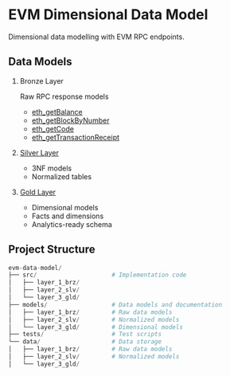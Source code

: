 # EVM Dimensional Data Model

Dimensional data modelling with EVM RPC endpoints.

## Data Models

1. Bronze Layer

   Raw RPC response models

   - [eth_getBalance](models/layer_1_brz/eth_getBalance.md)
   - [eth_getBlockByNumber](models/layer_1_brz/eth_getBlockByNumber.md)
   - [eth_getCode](models/layer_1_brz/eth_getCode.md)
   - [eth_getTransactionReceipt](models/layer_1_brz/eth_getTransactionReceipt.md)

2. [Silver Layer](models/layer_2_slv/README.md)

   - 3NF models
   - Normalized tables

3. [Gold Layer](models/layer_3_gld/README.md)
   - Dimensional models
   - Facts and dimensions
   - Analytics-ready schema

## Project Structure

```python
evm-data-model/
├── src/                     # Implementation code
│   ├── layer_1_brz/
│   ├── layer_2_slv/
│   └── layer_3_gld/
├── models/                  # Data models and documentation
│   ├── layer_1_brz/         # Raw data models
│   ├── layer_2_slv/         # Normalized models
│   └── layer_3_gld/         # Dimensional models
├── tests/                   # Test scripts
└── data/                    # Data storage
│   ├── layer_1_brz/         # Raw data models
│   ├── layer_2_slv/         # Normalized models
│   └── layer_3_gld/
```

